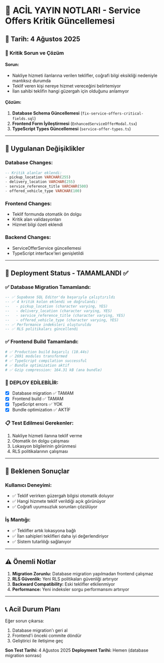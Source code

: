 # 🚨 ACİL YAYIN NOTLARI - Service Offers Kritik Güncellemesi

## 📅 Tarih: 4 Ağustos 2025

### 🎯 **Kritik Sorun ve Çözüm**

#### **Sorun:**
- Nakliye hizmeti ilanlarına verilen teklifler, coğrafi bilgi eksikliği nedeniyle mantıksız durumda
- Teklif veren kişi nereye hizmet vereceğini belirtemiyor
- İlan sahibi teklifin hangi güzergah için olduğunu anlamıyor

#### **Çözüm:**
1. **Database Schema Güncellemesi** (`fix-service-offers-critical-fields.sql`)
2. **Frontend Form İyileştirmesi** (`EnhancedServiceOfferModal.tsx`)
3. **TypeScript Types Güncellemesi** (`service-offer-types.ts`)

---

## 🔧 **Uygulanan Değişiklikler**

### **Database Changes:**
```sql
-- Kritik alanlar eklendi:
- pickup_location VARCHAR(255)
- delivery_location VARCHAR(255)  
- service_reference_title VARCHAR(500)
- offered_vehicle_type VARCHAR(100)
```

### **Frontend Changes:**
- Teklif formunda otomatik ön dolgu
- Kritik alan validasyonları
- Hizmet bilgi özeti eklendi

### **Backend Changes:**
- ServiceOfferService güncellemesi
- TypeScript interface'leri genişletildi

---

## 🚀 **Deployment Status - TAMAMLANDI ✅**

### **✅ Database Migration Tamamlandı:**
```sql
-- ✅ Supabase SQL Editor'da başarıyla çalıştırıldı
-- ✅ 4 kritik kolon eklendi ve doğrulandı:
--   - pickup_location (character varying, YES)
--   - delivery_location (character varying, YES) 
--   - service_reference_title (character varying, YES)
--   - offered_vehicle_type (character varying, YES)
-- ✅ Performance indeksleri oluşturuldu
-- ✅ RLS politikaları güncellendi
```

### **✅ Frontend Build Tamamlandı:**
```bash
# ✅ Production build başarılı (10.44s)
# ✅ 2691 modules transformed
# ✅ TypeScript compilation successful
# ✅ Bundle optimization aktif
# ✅ Gzip compression: 164.31 kB (ana bundle)
```

### **🚀 DEPLOY EDİLEBİLİR:**
- [x] Database migration ✅ TAMAM
- [x] Frontend build ✅ TAMAM
- [x] TypeScript errors ✅ YOK
- [x] Bundle optimization ✅ AKTİF

### **📋 Test Edilmesi Gerekenler:**
1. Nakliye hizmeti ilanına teklif verme
2. Otomatik ön dolgu çalışması
3. Lokasyon bilgilerinin görünmesi
4. RLS politikalarının çalışması

---

## 🎯 **Beklenen Sonuçlar**

### **Kullanıcı Deneyimi:**
- ✅ Teklif verirken güzergah bilgisi otomatik doluyor
- ✅ Hangi hizmete teklif verildiği açık görünüyor
- ✅ Coğrafi uyumsuzluk sorunları çözülüyor

### **İş Mantığı:**
- ✅ Teklifler artık lokasyona bağlı
- ✅ İlan sahipleri teklifleri daha iyi değerlendiriyor
- ✅ Sistem tutarlılığı sağlanıyor

---

## ⚠️ **Önemli Notlar**

1. **Migration Zorunlu:** Database migration yapılmadan frontend çalışmaz
2. **RLS Güvenlik:** Yeni RLS politikaları güvenliği artırıyor
3. **Backward Compatibility:** Eski teklifler etkilenmiyor
4. **Performance:** Yeni indeksler sorgu performansını artırıyor

---

## 📞 **Acil Durum Planı**

Eğer sorun çıkarsa:
1. Database migration'ı geri al
2. Frontend'i önceki commite döndür
3. Geliştirici ile iletişime geç

**Son Test Tarihi:** 4 Ağustos 2025
**Deployment Tarihi:** Hemen (database migration sonrası)
